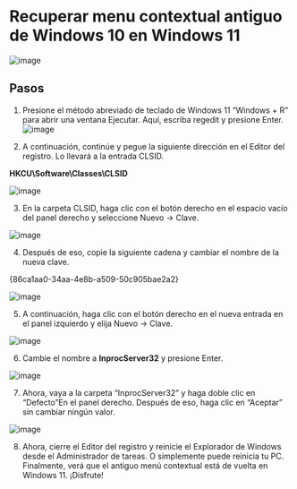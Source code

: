 <h1>Recuperar menu contextual antiguo  de Windows 10 en Windows 11</h1>

![image](https://user-images.githubusercontent.com/17550010/157343765-ade4f95c-446c-4321-80ee-2d7460246f66.png)






<h2>Pasos</h2>

1. Presione el método abreviado de teclado de Windows 11 “Windows + R” para abrir una ventana Ejecutar. Aquí, escriba regedit y presione Enter.
![image](https://user-images.githubusercontent.com/17550010/157343517-0a71b572-5619-4857-9318-4a0a3519727b.png)


2. A continuación, continúe y pegue la siguiente dirección en el Editor del registro. Lo llevará a la entrada CLSID.

**HKCU\Software\Classes\CLSID**


![image](https://user-images.githubusercontent.com/17550010/157343608-f3e63a88-cbcf-406b-a2cc-2e2c13082025.png)

3. En la carpeta CLSID, haga clic con el botón derecho en el espacio vacío del panel derecho y seleccione Nuevo -> Clave.


![image](https://user-images.githubusercontent.com/17550010/157343630-7952cb2b-5c1d-4607-bc4d-3eb75b820ff1.png)


4. Después de eso, copie la siguiente cadena y cambiar el nombre de la nueva clave.

{86ca1aa0-34aa-4e8b-a509-50c905bae2a2}


![image](https://user-images.githubusercontent.com/17550010/157343646-db836556-cf10-47f1-b064-d1322302733f.png)


5. A continuación, haga clic con el botón derecho en el nueva entrada en el panel izquierdo y elija Nuevo -> Clave.


![image](https://user-images.githubusercontent.com/17550010/157343679-48ee277b-967f-47c8-bf7c-d90dc639a1e6.png)



6. Cambie el nombre a **InprocServer32** y presione Enter.

![image](https://user-images.githubusercontent.com/17550010/157343725-4c6981ea-eaaf-42ed-84e9-44c83e54877c.png)


7. Ahora, vaya a la carpeta “InprocServer32” y haga doble clic en “Defecto”En el panel derecho. Después de eso, haga clic en “Aceptar” sin cambiar ningún valor.

![image](https://user-images.githubusercontent.com/17550010/157343736-590fd075-ec30-4efa-ad89-c90d4acba676.png)


8. Ahora, cierre el Editor del registro y reinicie el Explorador de Windows desde el Administrador de tareas. O simplemente puede reinicia tu PC. Finalmente, verá que el antiguo menú contextual está de vuelta en Windows 11. ¡Disfrute!




